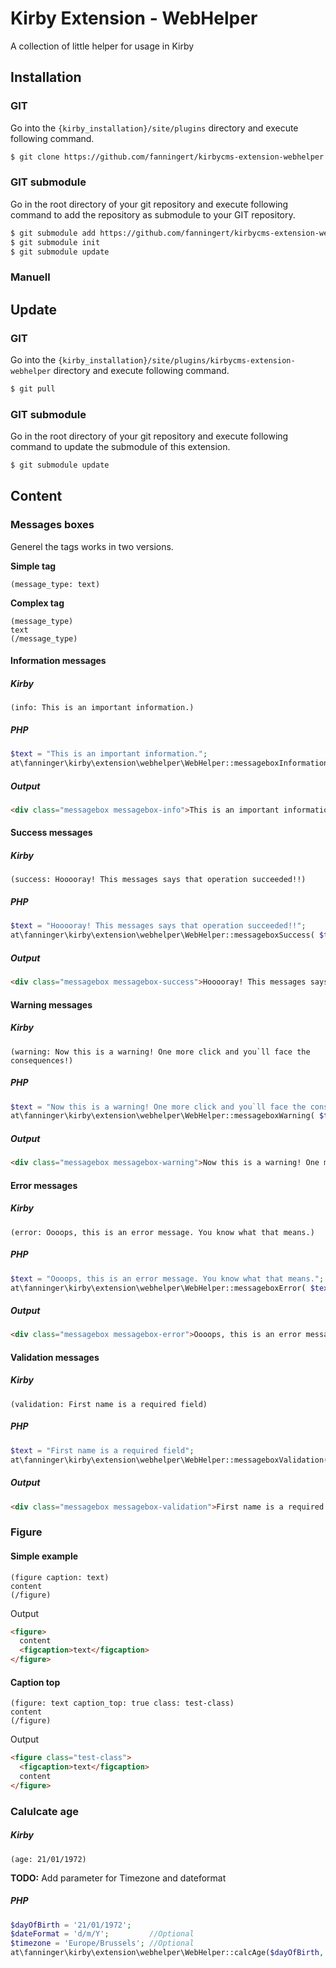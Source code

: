 # Kirby Extension - WebHelper
A collection of little helper for usage in Kirby

## Installation

### GIT

Go into the `{kirby_installation}/site/plugins` directory and execute following command.

```bash
$ git clone https://github.com/fanningert/kirbycms-extension-webhelper.git
```

### GIT submodule

Go in the root directory of your git repository and execute following command to add the repository as submodule to your GIT repository.

```bash
$ git submodule add https://github.com/fanningert/kirbycms-extension-webhelper.git ./site/plugins/kirbycms-extension-webhelper
$ git submodule init
$ git submodule update
```

### Manuell

## Update

### GIT

Go into the `{kirby_installation}/site/plugins/kirbycms-extension-webhelper` directory and execute following command.

```bash
$ git pull
```

### GIT submodule

Go in the root directory of your git repository and execute following command to update the submodule of this extension.

```bash
$ git submodule update
```

## Content

### Messages boxes

Generel the tags works in two versions.

**Simple tag**

```kirbytag
(message_type: text)
```

**Complex tag**

```kirbytag
(message_type)
text
(/message_type)
```

#### Information messages

##### Kirby

```kirbytag
(info: This is an important information.)
```

##### PHP

```php
$text = "This is an important information.";
at\fanninger\kirby\extension\webhelper\WebHelper::messageboxInformation( $text );
```
##### Output

```html
<div class="messagebox messagebox-info">This is an important information.</div>
```

#### Success messages

##### Kirby

```kirbytag
(success: Hooooray! This messages says that operation succeeded!!)
```

##### PHP

```php
$text = "Hooooray! This messages says that operation succeeded!!";
at\fanninger\kirby\extension\webhelper\WebHelper::messageboxSuccess( $text );
```

##### Output

```html
<div class="messagebox messagebox-success">Hooooray! This messages says that operation succeeded!!</div>
```

#### Warning messages

##### Kirby

```kirbytag
(warning: Now this is a warning! One more click and you`ll face the consequences!)
```

##### PHP

```php
$text = "Now this is a warning! One more click and you`ll face the consequences!";
at\fanninger\kirby\extension\webhelper\WebHelper::messageboxWarning( $text );
```

##### Output

```html
<div class="messagebox messagebox-warning">Now this is a warning! One more click and you`ll face the consequences!</div>
```

#### Error messages

##### Kirby

```kirbytag
(error: Oooops, this is an error message. You know what that means.)
```

##### PHP

```php
$text = "Oooops, this is an error message. You know what that means.";
at\fanninger\kirby\extension\webhelper\WebHelper::messageboxError( $text );
```

##### Output

```html
<div class="messagebox messagebox-error">Oooops, this is an error message. You know what that means.</div>
```

#### Validation messages

##### Kirby

```kirbytag
(validation: First name is a required field)
```

##### PHP

```php
$text = "First name is a required field";
at\fanninger\kirby\extension\webhelper\WebHelper::messageboxValidation( $text );
```

##### Output

```html
<div class="messagebox messagebox-validation">First name is a required field</div>
```

### Figure

#### Simple example

```kirbytag
(figure caption: text)
content
(/figure)
```

Output
```html
<figure>
  content
  <figcaption>text</figcaption>
</figure>
```

#### Caption top

```kirbytag
(figure: text caption_top: true class: test-class)
content
(/figure)
```

Output
```html
<figure class="test-class">
  <figcaption>text</figcaption>
  content
</figure>
```

### Calulcate age

##### Kirby

```kirbytag
(age: 21/01/1972)
```

**TODO:** Add parameter for Timezone and dateformat

##### PHP

```php
$dayOfBirth = '21/01/1972';
$dateFormat = 'd/m/Y';         //Optional
$timezone = 'Europe/Brussels'; //Optional
at\fanninger\kirby\extension\webhelper\WebHelper::calcAge($dayOfBirth, $dateFormat, $timezone);
```
